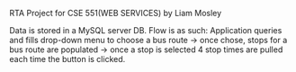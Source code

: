 RTA Project for CSE 551(WEB SERVICES) by Liam Mosley

Data is stored in a MySQL server DB. Flow is as such: Application queries and fills drop-down menu to choose a bus route -> once chose, stops for a bus route are populated -> once a stop is selected 4 stop times are pulled each time the button is clicked.


